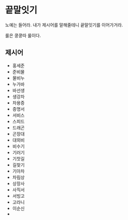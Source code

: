 # 끝말잇기

노예는 들어라. 내가 제시어를 말해줄테니 끝말잇기를 이어가거라.

룰은 쿵쿵따 룰이다.



## 제시어

- 홍세준
- 준비물
- 물비누
- 누가바
- 바선생
- 생강차
- 차용증
- 증명서
- 서비스
- 스피드
- 드래곤
- 곤장대
- 대외비
- 비수기
- 기러기
- 기찻길
- 길찾기
- 기아차
- 차림상
- 상장사
- 사직서
- 서빙고
- 고라니
- 이순신
- ​
